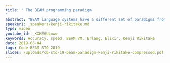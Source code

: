 ```yaml
---
title: " The BEAM programming paradigm
"
abstract: "BEAM language systems have a different set of paradigms from other programming language systems, emphasizing on the immutability of the language elements and the robust protection against the possible malfunction. We demonstrate what kind of principles the BEAM language systems focus on by comparing with the examples of other language systems and the applications including C++ and C#."
speaker1: _speakers/kenji-rikitake.md
type: video
youtube_id: _KXHE6ULnww
keywords: Accuracy, speed, BEAM VM, Erlang, Elixir, Kenji Rikitake
date: 2019-06-04
tags: Code BEAM STO 2019
slides: /uploads/cb-sto-19-beam-paradigm-kenji-rikitake-compressed.pdf
---
```


